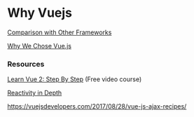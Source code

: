 # Why Vuejs

<p class="font-18"><a href="https://vuejs.org/v2/guide/comparison.html">Comparison with Other Frameworks</a></p>
<p><a href="https://about.gitlab.com/2016/10/20/why-we-chose-vue/">Why We Chose Vue.js</a></p>



### Resources

<p><a href="https://laracasts.com/series/learn-vue-2-step-by-step">Learn Vue 2: Step By Step</a>&nbsp;(Free video course)</p>
<p><a href="https://vuejs.org/v2/guide/reactivity.html">Reactivity in Depth</a></p>


https://vuejsdevelopers.com/2017/08/28/vue-js-ajax-recipes/